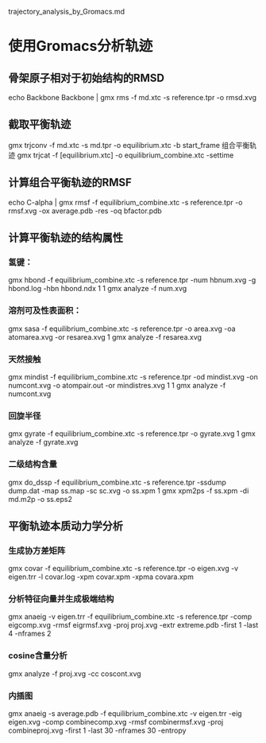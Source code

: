 trajectory_analysis_by_Gromacs.md

# 使用Gromacs分析轨迹

## 骨架原子相对于初始结构的RMSD
echo Backbone Backbone | gmx rms -f md.xtc -s reference.tpr -o rmsd.xvg

## 截取平衡轨迹
gmx trjconv -f md.xtc -s md.tpr -o equilibrium.xtc -b start_frame
组合平衡轨迹
gmx trjcat -f [equilibrium.xtc] -o equilibrium_combine.xtc -settime

## 计算组合平衡轨迹的RMSF
echo C-alpha | gmx rmsf -f equilibrium_combine.xtc -s reference.tpr -o rmsf.xvg -ox average.pdb -res -oq bfactor.pdb

## 计算平衡轨迹的结构属性
### 氢键：
gmx hbond -f equilibrium_combine.xtc -s reference.tpr -num hbnum.xvg -g hbond.log -hbn hbond.ndx
1
1
gmx analyze -f num.xvg

### 溶剂可及性表面积：
gmx sasa -f equilibrium_combine.xtc -s reference.tpr -o area.xvg -oa atomarea.xvg -or resarea.xvg
1
gmx analyze -f resarea.xvg

### 天然接触
gmx mindist -f equilibrium_combine.xtc -s reference.tpr -od mindist.xvg -on numcont.xvg -o atompair.out -or mindistres.xvg
1
1
gmx analyze -f numcont.xvg

### 回旋半径
gmx gyrate -f equilibrium_combine.xtc -s reference.tpr -o gyrate.xvg
1
gmx analyze -f gyrate.xvg
  
### 二级结构含量
gmx do_dssp -f equilibrium_combine.xtc -s reference.tpr -ssdump dump.dat -map ss.map -sc sc.xvg -o ss.xpm 
1
gmx xpm2ps -f ss.xpm -di md.m2p -o ss.eps2

## 平衡轨迹本质动力学分析

### 生成协方差矩阵
gmx covar -f equilibrium_combine.xtc -s reference.tpr -o eigen.xvg -v eigen.trr -l covar.log -xpm covar.xpm -xpma covara.xpm

### 分析特征向量并生成极端结构
gmx anaeig -v eigen.trr -f equilibrium_combine.xtc -s reference.tpr -comp eigcomp.xvg -rmsf eigrmsf.xvg -proj proj.xvg -extr extreme.pdb -first 1 -last 4 -nframes 2

### cosine含量分析
gmx analyze -f proj.xvg -cc coscont.xvg

### 内插图
gmx anaeig -s average.pdb -f equilibrium_combine.xtc -v eigen.trr -eig eigen.xvg -comp combinecomp.xvg -rmsf combinermsf.xvg -proj combineproj.xvg -first 1 -last 30 -nframes 30 -entropy
